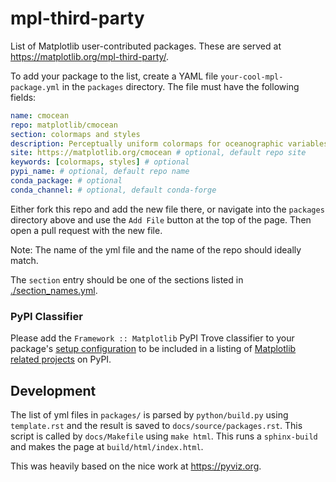 # mpl-third-party

List of Matplotlib user-contributed packages.  These are served at
https://matplotlib.org/mpl-third-party/.

To add your package to the list, create a YAML file `your-cool-mpl-package.yml` in the `packages`
directory. The file must have the following fields:

```yml
name: cmocean
repo: matplotlib/cmocean
section: colormaps and styles
description: Perceptually uniform colormaps for oceanographic variables.
site: https://matplotlib.org/cmocean # optional, default repo site
keywords: [colormaps, styles] # optional
pypi_name: # optional, default repo name
conda_package: # optional
conda_channel: # optional, default conda-forge
```
Either fork this repo and add the new file there, or navigate into the `packages` directory above
and use the `Add File` button at the top of the page. Then open a pull request with the new file.

Note: The name of the yml file and the name of the repo should ideally match.

The `section` entry should be one of the sections listed in
[./section_names.yml](https://github.com/matplotlib/mpl-third-party/blob/main/section_names.yml).

### PyPI Classifier
Please add the `Framework :: Matplotlib` PyPI Trove classifier to your package's [setup configuration](https://packaging.python.org/en/latest/tutorials/packaging-projects/#configuring-metadata) to be included in a listing of [Matplotlib related projects](https://pypi.org/search/?c=Framework+%3A%3A+Matplotlib) on PyPI.

## Development

The list of yml files in `packages/` is parsed by `python/build.py` using `template.rst` and
the result is saved to `docs/source/packages.rst`.  This script is called by `docs/Makefile`
using `make html`.  This runs a `sphinx-build` and makes the page at `build/html/index.html`.

This was heavily based on the nice work at <https://pyviz.org>.
